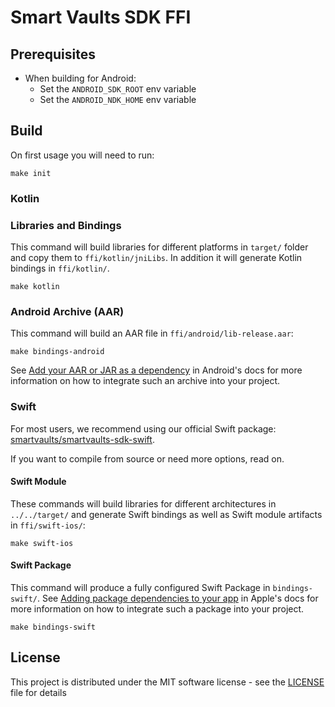 # Smart Vaults SDK FFI

## Prerequisites

* When building for Android:
  * Set the `ANDROID_SDK_ROOT` env variable
  * Set the `ANDROID_NDK_HOME` env variable

## Build

On first usage you will need to run:

```
make init
```

### Kotlin

### Libraries and Bindings

This command will build libraries for different platforms in `target/` folder and copy them to `ffi/kotlin/jniLibs`.
In addition it will generate Kotlin bindings in `ffi/kotlin/`.

```
make kotlin
```

### Android Archive (AAR)

This command will build an AAR file in `ffi/android/lib-release.aar`:

```
make bindings-android
```

See [Add your AAR or JAR as a dependency](https://developer.android.com/studio/projects/android-library#psd-add-aar-jar-dependency) in Android's docs for more information on how to integrate such an archive into your project.

### Swift

For most users, we recommend using our official Swift package: [smartvaults/smartvaults-sdk-swift](https://github.com/smartvaults/smartvaults-sdk-swift).

If you want to compile from source or need more options, read on.

#### Swift Module

These commands will build libraries for different architectures in `../../target/` and generate Swift bindings as well as Swift module artifacts in `ffi/swift-ios/`:

```
make swift-ios
```

#### Swift Package

This command will produce a fully configured Swift Package in `bindings-swift/`.
See [Adding package dependencies to your app](https://developer.apple.com/documentation/xcode/adding-package-dependencies-to-your-app) in Apple's docs for more information on how to integrate such a package into your project.

```
make bindings-swift
```

## License

This project is distributed under the MIT software license - see the [LICENSE](../../LICENSE) file for details
